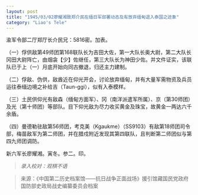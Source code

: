 ```yaml
---
layout: post
title: "1945/03/02廖耀湘致郑介民在缅日军部署动态及有放弃缅甸退入泰国之迹象"
category: "Liao's Tele"
---
```


渝军令部二厅郑厅长介民兄：5816密。加表。

（一）俘供敌第49师团第168联队长为吉田大佐，第一大队长奥大尉，第二大队长冈田大尉阵亡，由烟衾【少】佐继任，第三大队长为神田少佐。并文件证实，该联队已于上（一）月底开始向同古撤退，归还主力建制。

（二）俘敌、伪供，敌酋近在仰光开会，讨论放弃缅甸，并有大量军需物资及兵员运往泰缅边境之补给吉（Taun-ggi），似有入泰模样。

（三）土民供仰光有敌森（缅甸方面军）、冈（南洋派遣军所属）、京（第30师团）及光（第十师团）等部队。目下仰光敌为尽力收买黄金及珠宝，故黄金一两达六千余盾。

（四）曼德勒驻敌第56师团，考克美（Kgaukme）（SS9103）有敌第18师团司令部，梅苗敌军为第二师团，并在腊戍附近发现其第四联队，且判断第二师团似与第四九师团调防。

新六军长廖耀湘。寅冬。参二。印。

>*录入校对：观棋不语*

> 来源：《中国第二历史档案馆——抗日战争正面战场》援引馆藏国民党政府国防部史政局战史编纂委员会档案